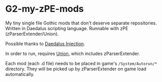# G2-my-zPE-mods
My tiny single file Gothic mods that don't deserve separate repositories. Written in Daedalus scripting language. Runnable with zPE (zParserExtender/Union).

Possible thanks to [Daedalus Injection](https://gothic-modding-community.github.io/gmc/zengin/scripts/extenders/zparserextender/daedalus_injection/).

In order to run, requires [Union](https://drive.google.com/file/d/1AkU5qvxIx7zc3kdpGAwlgA-2WiGS7sU5/view), which includes zParserExtender. 

Each mod (each .d file) needs to be placed in game's `/System/Autorun/*` directory. They will be picked up by zParserExtender on game load automatically.
